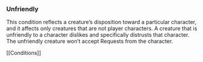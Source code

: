 ### Unfriendly

This condition reflects a creature’s disposition toward a particular character, and it affects only creatures that are not player characters. A creature that is unfriendly to a character dislikes and specifically distrusts that character. The unfriendly creature won’t accept Requests from the character.

[[Conditions]]